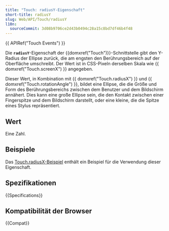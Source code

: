 ```yaml
---
title: "Touch: radiusY-Eigenschaft"
short-title: radiusY
slug: Web/API/Touch/radiusY
l10n:
  sourceCommit: 3d08b9706ce2d43b0494c28a15c8bd7df46b4f48
---
```


{{ APIRef("Touch Events") }}

Die **`radiusY`**-Eigenschaft der {{domxref("Touch")}}-Schnittstelle gibt den Y-Radius der Ellipse zurück, die am engsten den Berührungsbereich auf der Oberfläche umschreibt. Der Wert ist in CSS-Pixeln derselben Skala wie {{ domxref("Touch.screenX") }} angegeben.

Dieser Wert, in Kombination mit {{ domxref("Touch.radiusX") }} und {{ domxref("Touch.rotationAngle") }}, bildet eine Ellipse, die die Größe und Form des Berührungsbereichs zwischen dem Benutzer und dem Bildschirm annähert. Dies kann eine große Ellipse sein, die den Kontakt zwischen einer Fingerspitze und dem Bildschirm darstellt, oder eine kleine, die die Spitze eines Stylus repräsentiert.

## Wert

Eine Zahl.

## Beispiele

Das [Touch.radiusX-Beispiel](/de/docs/Web/API/Touch/radiusX#examples) enthält ein Beispiel für die Verwendung dieser Eigenschaft.

## Spezifikationen

{{Specifications}}

## Kompatibilität der Browser

{{Compat}}
